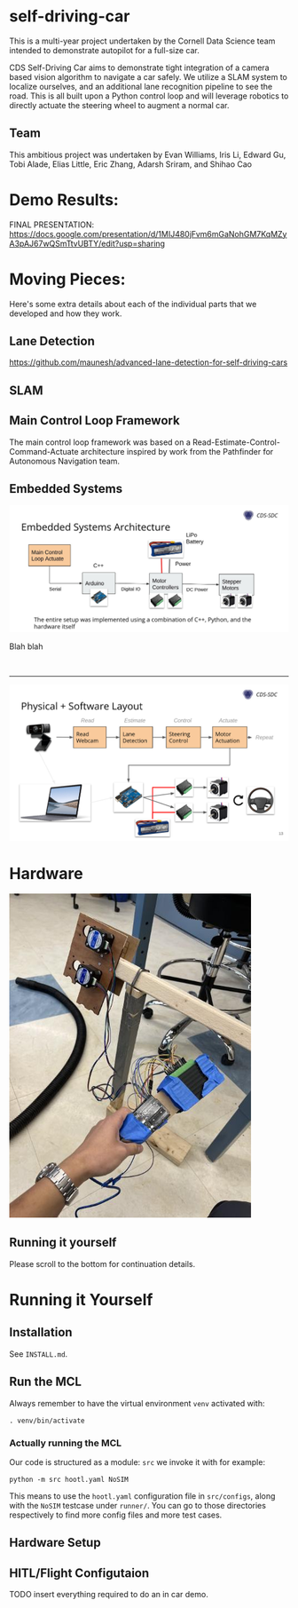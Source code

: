 # self-driving-car
This is a multi-year project undertaken by the Cornell Data Science team intended to demonstrate autopilot for a full-size car.

CDS Self-Driving Car aims to demonstrate tight integration of a camera based vision algorithm to navigate a car safely. We utilize a SLAM system to localize ourselves, and an additional lane recognition pipeline to see the road. This is all built upon a Python control loop and will leverage robotics to directly actuate the steering wheel to augment a normal car.

## Team
This ambitious project was undertaken by Evan Williams, Iris Li, Edward Gu, Tobi Alade, Elias Little, Eric Zhang, Adarsh Sriram, and Shihao Cao

# Demo Results:
FINAL PRESENTATION: https://docs.google.com/presentation/d/1MIJ480jFvm6mGaNohGM7KqMZyA3pAJ67wQSmTtvUBTY/edit?usp=sharing

# Moving Pieces:
Here's some extra details about each of the individual parts that we developed and how they work.

## Lane Detection
https://github.com/maunesh/advanced-lane-detection-for-self-driving-cars

## SLAM

## Main Control Loop Framework
The main control loop framework was based on a Read-Estimate-Control-Command-Actuate architecture inspired by work from the Pathfinder for Autonomous Navigation team.


## Embedded Systems

![Alt text](images/es-arch-hardware.jpg?raw=true "Hardware Stack")

Blah blah

<br>
<hr></hr>

![Alt text](images/embedded-systems-arch.jpg?raw=true "Embedded Systems Architecture")

# Hardware

![Alt text](images/hardware-stand.jpg?raw=true "Hardware Stand")

## Running it yourself
Please scroll to the bottom for continuation details.

# Running it Yourself

## Installation

See `INSTALL.md`.

## Run the MCL

Always remember to have the virtual environment `venv` activated with: 

```
. venv/bin/activate
```

### Actually running the MCL

Our code is structured as a module: `src` we invoke it with for example:


```
python -m src hootl.yaml NoSIM
```

This means to use the `hootl.yaml` configuration file in `src/configs`, along with the
`NoSIM` testcase under `runner/`. You can go to those directories respectively to find more config files
and more test cases.

## Hardware Setup

## HITL/Flight Configutaion
TODO insert everything required to do an in car demo.
